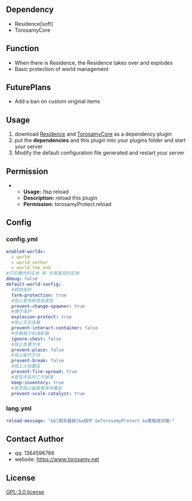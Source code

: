 ## Dependency
- Residence[soft]
- TorosamyCore
## Function
- When there is Residence, the Residence takes over and explodes
- Basic protection of world management
## FuturePlans
- Add a ban on custom original items
## Usage
1. download [Residence](https://www.zrips.net/residence/) and [TorosamyCore](https://github.com/ToroSamy/TorosamyCore) as a dependency plugin
2. put the **dependencies** and this plugin into your plugins folder and start your server
3. Modify the default configuration file generated and restart your server
## Permission
- - **Usage:** /tsp reload
  - **Description:** reload this plugin
  - **Permission:** torosamyProtect.reload


## Config

### config.yml
```yml
enabled-worlds:
  - world
  - world_nether
  - world_the_end
#打印爆炸的实体 和 伤害载具的实体
debug: false
default-world-config:
  #耕地保护
  farm-protection: true
  #阻止更改刷怪笼类型
  prevent-change-spawner: true
  #爆炸保护
  explosion-protect: true
  #阻止交互容器
  prevent-interact-container: false
  #忽略箱子和潜影箱
  ignore-chest: false
  #阻止放置方块
  prevent-place: false
  #阻止破坏方块
  prevent-break: false
  #阻止火焰蔓延
  prevent-fire-spread: true
  #是否开启死亡不掉落
  keep-inventory: true
  #是否阻止幽匿催发体蔓延
  prevent-sculk-catalyst: true

```

### lang.yml
```yml
reload-message: "&b[服务器娘]&a插件 &eTorosamyProtect &a重载成功喵~"
```

## Contact Author

- qq: 1364596766
- website: https://www.torosamy.net

## License

[GPL-3.0 license](./LICENSE)
